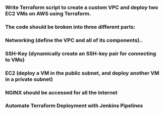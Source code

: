 ### Write Terraform script to create a custom VPC and deploy two EC2 VMs on AWS using Terraform.

### The code should be broken into three different parts:

### Networking (define the VPC and all of its components)..

### SSH-Key (dynamically create an SSH-key pair for connecting to VMs)

### EC2 (deploy a VM in the public subnet, and deploy another VM in a private subnet)

### NGINX should be accessed for all the internet

### Automate Terraform Deployment with Jenkins Pipelines


